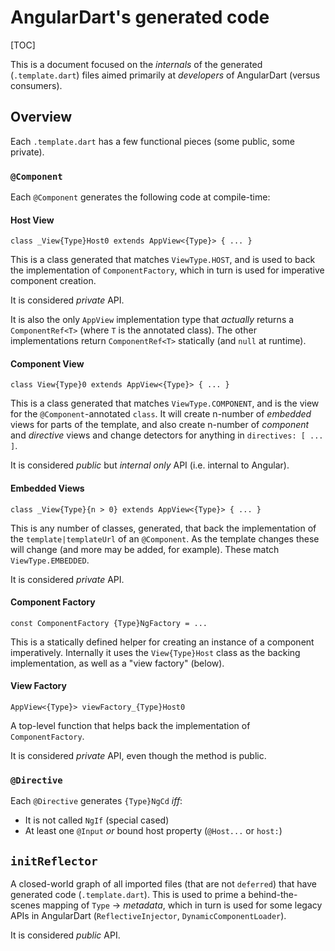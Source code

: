# AngularDart's generated code

<!-- !g3-begin(For internal use only) -->
[TOC]

<!--* freshness: { owner: 'matanl' reviewed: '2018-06-21' } *-->
<!-- !g3-end -->

This is a document focused on the _internals_ of the generated
(`.template.dart`) files aimed primarily at _developers_ of AngularDart (versus
consumers).

## Overview

Each `.template.dart` has a few functional pieces (some public, some private).

### `@Component`

Each `@Component` generates the following code at compile-time:

#### Host View

`class _View{Type}Host0 extends AppView<{Type}> { ... }`

This is a class generated that matches `ViewType.HOST`, and is used to back the
implementation of `ComponentFactory`, which in turn is used for imperative
component creation.

It is considered _private_ API.

It is also the only `AppView` implementation type that _actually_ returns a
`ComponentRef<T>` (where `T` is the annotated class). The other implementations
return `ComponentRef<T>` statically (and `null` at runtime).

#### Component View

`class View{Type}0 extends AppView<{Type}> { ... }`

This is a class generated that matches `ViewType.COMPONENT`, and is the view for
the `@Component`-annotated `class`. It will create n-number of _embedded_ views
for parts of the template, and also create n-number of _component_ and
_directive_ views and change detectors for anything in `directives: [ ... ]`.

It is considered _public_ but _internal only_ API (i.e. internal to Angular).

#### Embedded Views

`class _View{Type}{n > 0} extends AppView<{Type}> { ... }`

This is any number of classes, generated, that back the implementation of the
`template|templateUrl` of an `@Component`. As the template changes these will
change (and more may be added, for example). These match `ViewType.EMBEDDED`.

It is considered _private_ API.

#### Component Factory

`const ComponentFactory {Type}NgFactory = ...`

This is a statically defined helper for creating an instance of a component
imperatively. Internally it uses the `View{Type}Host` class as the backing
implementation, as well as a "view factory" (below).

#### View Factory

`AppView<{Type}> viewFactory_{Type}Host0`

A top-level function that helps back the implementation of `ComponentFactory`.

It is considered _private_ API, even though the method is public.

### `@Directive`

Each `@Directive` generates `{Type}NgCd` _iff_:

*   It is not called `NgIf` (special cased)
*   At least one `@Input` _or_ bound host property (`@Host...` or `host:`)

## `initReflector`

A closed-world graph of all imported files (that are not `deferred`) that have
generated code (`.template.dart`). This is used to prime a behind-the-scenes
mapping of `Type` -> _metadata_, which in turn is used for some legacy APIs in
AngularDart (`ReflectiveInjector`, `DynamicComponentLoader`).

It is considered _public_ API.
